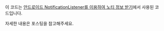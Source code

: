이 코드는 [안드로이드 NotificationListener를 이용하여 노티 정보 받기](https://codechacha.com/ko/notification-listener/)에서 사용된 코드입니다.

자세한 내용은 포스팅을 참고해주세요.
